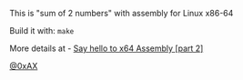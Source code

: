 This is "sum of 2 numbers" with assembly for Linux x86-64

Build it with: `make`

More details at - [Say hello to x64 Assembly [part 2]](https://0xax.github.io/asm_2/)

[@0xAX](http://twitter.com/0xAX)

